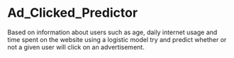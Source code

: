 # Ad_Clicked_Predictor
Based on information about users such as age, daily internet usage and time spent on the website using a logistic model try and predict whether or not a given user will click on an advertisement.
